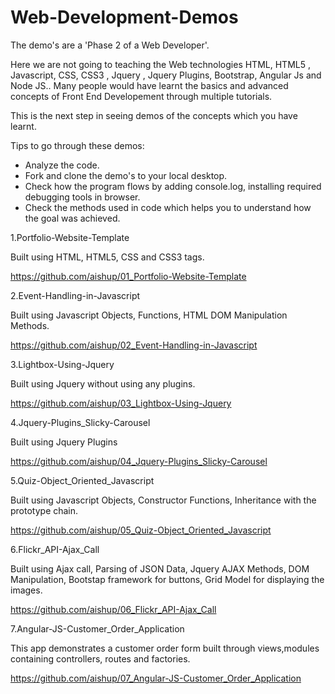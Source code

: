 # Web-Development-Demos

The demo's are a 'Phase 2 of a Web Developer'.

Here we are not going to teaching the Web technologies HTML, HTML5 , Javascript, CSS, CSS3 , Jquery , Jquery Plugins, Bootstrap, Angular Js and Node JS.. Many people would have learnt the basics and advanced concepts of Front End Developement through multiple tutorials.

This is the next step in seeing demos of the concepts which you have learnt. 

Tips to go through these demos:
- Analyze the code.
- Fork and clone the demo's to your local desktop.
- Check how the program flows by adding console.log, installing required debugging tools in browser.
- Check the methods used in code which helps you to understand how the goal was achieved.

1.Portfolio-Website-Template

Built using HTML, HTML5, CSS and CSS3 tags.

https://github.com/aishup/01_Portfolio-Website-Template

2.Event-Handling-in-Javascript

Built using Javascript Objects, Functions, HTML DOM Manipulation Methods.

https://github.com/aishup/02_Event-Handling-in-Javascript

3.Lightbox-Using-Jquery

Built using Jquery without using any plugins.

https://github.com/aishup/03_Lightbox-Using-Jquery

4.Jquery-Plugins_Slicky-Carousel

Built using Jquery Plugins 

https://github.com/aishup/04_Jquery-Plugins_Slicky-Carousel

5.Quiz-Object_Oriented_Javascript

Built using Javascript Objects, Constructor Functions, Inheritance with the prototype chain.

https://github.com/aishup/05_Quiz-Object_Oriented_Javascript

6.Flickr_API-Ajax_Call

Built using Ajax call, Parsing of JSON Data, Jquery AJAX Methods, DOM Manipulation, Bootstap framework for buttons, Grid Model for displaying the images.

https://github.com/aishup/06_Flickr_API-Ajax_Call

7.Angular-JS-Customer_Order_Application

This app demonstrates a customer order form built through views,modules containing controllers, routes and factories.

https://github.com/aishup/07_Angular-JS-Customer_Order_Application


